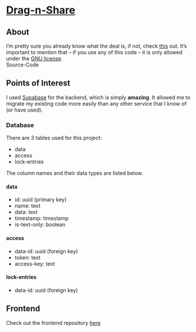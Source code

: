 # [Drag-n-Share](https://drag-n-share.com)
## About
I’m pretty sure you already know what the deal is, if not, check [this](https://drag-n-share.com/about/) out.
It’s important to mention that – if you use any of this code – it is only allowed under the [GNU license](https://www.gnu.org/licenses/gpl-3.0.en.html).\
Source-Code

## Points of Interest
I used [Supabase](https://supabase.com/) for the backend, which is simply **amazing**. It allowed me to migrate my existing code more easily than any other service that I know of (or have used).

### Database
There are 3 tables used for this project:
- data
- access
- lock-entries

The column names and their data types are listed below.

#### data
- id: uuid (primary key)
- name: text
- data: text
- timestamp: timestamp
- is-text-only: boolean

#### access
- data-id: uuid (foreign key)
- token: text
- access-key: text

#### lock-entries
- data-id: uuid (foreign key)

## Frontend
Check out the frontend repository [here](https://github.com/MillCreeker/Drag-n-Share-Frontend)